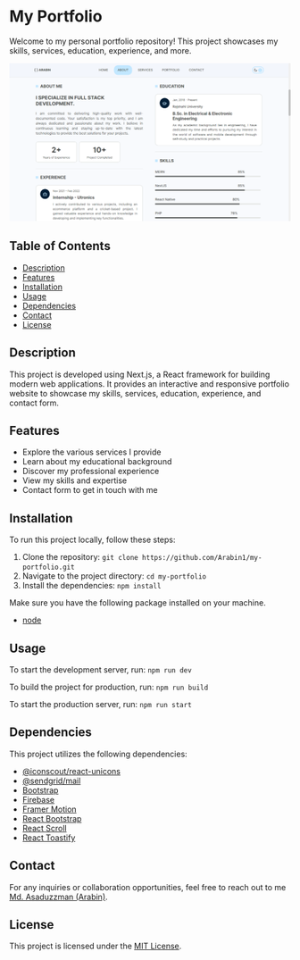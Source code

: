 # My Portfolio

Welcome to my personal portfolio repository! This project showcases my skills, services, education, experience, and more.

![Chat Application Screenshot](public/images/screenshot.png)

## Table of Contents

- [Description](#description)
- [Features](#features)
- [Installation](#installation)
- [Usage](#usage)
- [Dependencies](#dependencies)
- [Contact](#contact)
- [License](#license)

## Description

This project is developed using Next.js, a React framework for building modern web applications. It provides an interactive and responsive portfolio website to showcase my skills, services, education, experience, and contact form.

## Features

- Explore the various services I provide
- Learn about my educational background
- Discover my professional experience
- View my skills and expertise
- Contact form to get in touch with me

## Installation

To run this project locally, follow these steps:

1. Clone the repository: `git clone https://github.com/Arabin1/my-portfolio.git`
2. Navigate to the project directory: `cd my-portfolio`
3. Install the dependencies: `npm install`

Make sure you have the following package installed on your machine.

- [node](https://nodejs.org/en/download)

## Usage

To start the development server, run: `npm run dev`

To build the project for production, run: `npm run build`

To start the production server, run: `npm run start`

## Dependencies

This project utilizes the following dependencies:

- [@iconscout/react-unicons](https://www.npmjs.com/package/@iconscout/react-unicons)
- [@sendgrid/mail](https://www.npmjs.com/package/@sendgrid/mail)
- [Bootstrap](https://getbootstrap.com)
- [Firebase](https://firebase.google.com)
- [Framer Motion](https://www.framer.com/api/motion)
- [React Bootstrap](https://react-bootstrap.github.io)
- [React Scroll](https://www.npmjs.com/package/react-scroll)
- [React Toastify](https://www.npmjs.com/package/react-toastify)

## Contact

For any inquiries or collaboration opportunities, feel free to reach out to me [Md. Asaduzzman (Arabin)](mailto:aznarabin@gmail.com).

## License

This project is licensed under the [MIT License](LICENSE).
